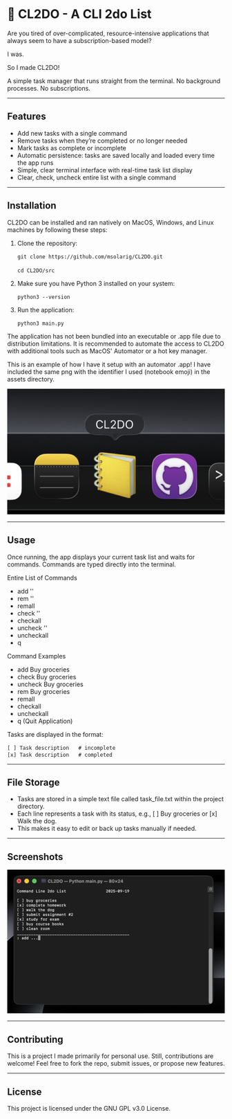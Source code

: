 # 📒 CL2DO - A CLI 2do List

Are you tired of over-complicated, resource-intensive applications that always seem to have a subscription-based model?

I was.

So I made CL2DO!

A simple task manager that runs straight from the terminal. No background processes. No subscriptions.

---

## Features
*   Add new tasks with a single command
*   Remove tasks when they’re completed or no longer needed
*	Mark tasks as complete or incomplete
*   Automatic persistence: tasks are saved locally and loaded every time the app runs
*	Simple, clear terminal interface with real-time task list display
*   Clear, check, uncheck entire list with a single command

---

## Installation

CL2DO can be installed and ran natively on MacOS, Windows, and Linux machines by following these steps:
	
 1.	Clone the repository:

	```
 	git clone https://github.com/msolarig/CL2DO.git

 	cd CL2DO/src
	```
 
2.	Make sure you have Python 3 installed on your system:

	```
	python3 --version
 	```
 
3.	Run the application:

	```
	python3 main.py
	```
 
 The application has not been bundled into an executable or .app file due to distribution limitations. It is recommended to automate the access to CL2DO with additional tools such as MacOS' Automator or a hot key manager.
 
 This is an example of how I have it setup with an automator .app! I have included the same png with the identifier I used (notebook emoji) in the assets directory.
 
![Alt text](/assets/screenshots/screenshot_2.png?raw=true "screenshot 2")
 

---

## Usage

Once running, the app displays your current task list and waits for commands. Commands are typed directly into the terminal.

Entire List of Commands
* add '<task>'
* rem '<task>'
* remall
* check '<task>'
* checkall
* uncheck '<task>'
* uncheckall
* q

Command Examples
* add Buy groceries
* check Buy groceries
* uncheck Buy groceries
* rem Buy groceries
* remall
* checkall
* uncheckall
* q (Quit Application)

Tasks are displayed in the format:

```
[ ] Task description   # incomplete
[x] Task description   # completed
```

---

## File Storage

* Tasks are stored in a simple text file called task_file.txt within the project directory.
* Each line represents a task with its status, e.g., [ ] Buy groceries or [x] Walk the dog.
* This makes it easy to edit or back up tasks manually if needed.

---
## Screenshots

![Alt text](/assets/screenshots/screenshot_1.png?raw=true "Screenshot 1")

---

## Contributing

This is a project I made primarily for personal use. Still, contributions are welcome! Feel free to fork the repo, submit issues, or propose new features.

---

## License

This project is licensed under the GNU GPL v3.0 License.
